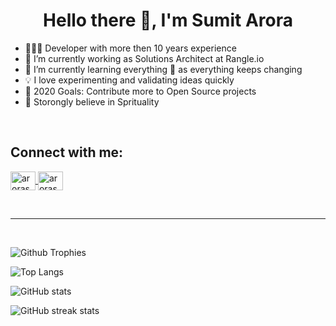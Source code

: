 <h1 align="center">Hello there 👋, I'm Sumit Arora</h1>

<ul>
  <li>👨🏻‍💻 Developer with more then 10 years experience</li>
  <li>🔭 I’m currently working as Solutions Architect at Rangle.io</li>
  <li>🌱 I’m currently learning everything 🤣 as everything keeps changing</li>
  <li>💡 I love experimenting and validating ideas quickly</li>
  <li>🥅 2020 Goals: Contribute more to Open Source projects</li>
  <li>🧘 Storongly believe in Sprituality</li>
</ul>

<br/>

## Connect with me:

<p align="left">
  <a href="https://twitter.com/arorasumit" target="blank">
    <img align="center" src="https://cdn.jsdelivr.net/npm/simple-icons@3.0.1/icons/twitter.svg" alt="arorasumit" height="30" width="40" />
  </a>
  <a href="https://linkedin.com/in/arorasumit85" target="blank">
    <img align="center" src="https://cdn.jsdelivr.net/npm/simple-icons@3.0.1/icons/linkedin.svg" alt="arorasumit85" height="30" width="40" />
  </a>
</p>

<br/>
<hr />
<br/>

![Github Trophies](https://github-profile-trophy.vercel.app/?username=sumitarora&row=2&column=4)

![Top Langs](https://github-readme-stats.vercel.app/api/top-langs/?username=sumitarora&langs_count=10&layout=compact)

![GitHub stats](https://github-readme-stats.vercel.app/api?username=sumitarora&show_icons=true)

![GitHub streak stats](https://github-readme-streak-stats.herokuapp.com/?user=sumitarora)
